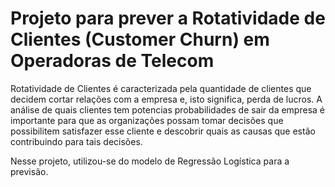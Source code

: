 # Projeto para prever a Rotatividade de Clientes (Customer Churn) em Operadoras de Telecom

Rotatividade de Clientes é caracterizada pela quantidade de clientes que decidem cortar relações com a empresa e, isto significa, perda de lucros. 
A análise de quais clientes tem potencias probabilidades de sair da empresa é importante para que as organizações possam tomar decisões que possibilitem satisfazer esse cliente e descobrir quais as causas que estão contribuindo para tais decisões. 

Nesse projeto, utilizou-se do modelo de Regressão Logística para a previsão.
